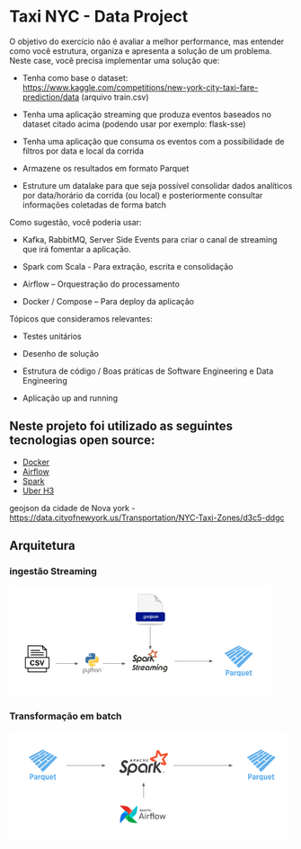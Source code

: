 # Taxi NYC - Data Project 
O objetivo do exercício não é avaliar a melhor performance, mas entender como você estrutura, organiza e apresenta a solução de um problema.
Neste case, você precisa implementar uma solução que:
- Tenha como base o dataset: https://www.kaggle.com/competitions/new-york-city-taxi-fare-prediction/data (arquivo train.csv)

- Tenha uma aplicação streaming que produza eventos baseados no dataset citado acima (podendo usar por exemplo: flask-sse)

- Tenha uma aplicação que consuma os eventos com a possibilidade de filtros por data e local da corrida

- Armazene os resultados em formato Parquet

- Estruture um datalake para que seja possível consolidar dados analíticos por data/horário da corrida (ou local) e posteriormente consultar informações coletadas de forma batch 

Como sugestão, você poderia usar:

-  Kafka, RabbitMQ, Server Side Events para criar o canal de streaming que irá fomentar a aplicação.

-  Spark com Scala - Para extração, escrita e consolidação

- Airflow – Orquestração do processamento

- Docker / Compose – Para deploy da aplicação

Tópicos que consideramos relevantes:

- Testes unitários

- Desenho de solução

- Estrutura de código / Boas práticas de Software Engineering e Data Engineering

- Aplicação up and running

  
## Neste projeto foi utilizado as seguintes tecnologias open source:
- [Docker](https://www.docker.com)
- [Airflow](https://airflow.apache.org) 
- [Spark](https://spark.apache.org)  
- [Uber H3](https://h3geo.org/)


geojson da cidade de Nova york - 
https://data.cityofnewyork.us/Transportation/NYC-Taxi-Zones/d3c5-ddgc


## Arquitetura

### ingestão Streaming
![Arquitetura](docs/ingestao.png)

### Transformação em batch
![Arquitetura](docs/transformacao.png)

 
 
 